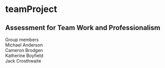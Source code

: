 # teamProject  
## Assessment for Team Work and Professionalism  
Group members  
Michael Anderson  
Cameron Brodgen  
Katherine Boyfield  
Jack Crosthwaite  
